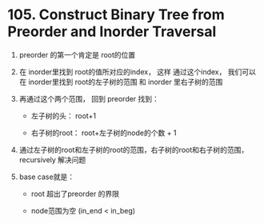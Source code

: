 # 105. Construct Binary Tree from Preorder and Inorder Traversal

1. preorder 的第一个肯定是 root的位置

2. 在 inorder里找到 root的值所对应的index， 这样 通过这个index， 我们可以在 inorder里找到 root的左子树的范围 和 inorder 里右子树的范围

3. 再通过这个两个范围， 回到 preorder 找到：
    - 左子树的头： root+1

    - 右子树的root： root+左子树的node的个数 + 1

4. 通过左子树的root和左子树的root的范围，右子树的root和右子树的范围， recursively 解决问题

5. base case就是：
    - root 超出了preorder 的界限

    - node范围为空 (in_end < in_beg)
